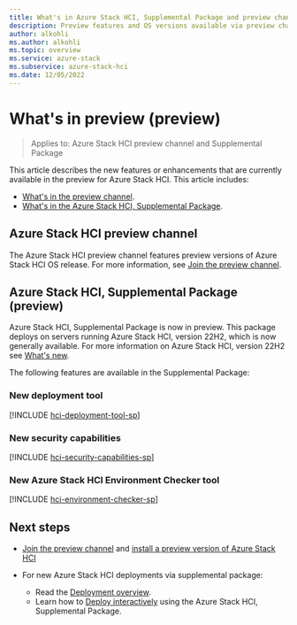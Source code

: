```yaml
---
title: What's in Azure Stack HCI, Supplemental Package and preview channel (preview)
description: Preview features and OS versions available via preview channel and supplemental packages.
author: alkohli
ms.author: alkohli
ms.topic: overview
ms.service: azure-stack
ms.subservice: azure-stack-hci
ms.date: 12/05/2022
---
```


# What's in preview (preview)

> Applies to: Azure Stack HCI preview channel and Supplemental Package

This article describes the new features or enhancements that are currently available in the preview for Azure Stack HCI. This article includes:

- [What's in the preview channel](#azure-stack-hci-preview-channel).
- [What's in the Azure Stack HCI, Supplemental Package](#azure-stack-hci-supplemental-package-preview).

## Azure Stack HCI preview channel

The Azure Stack HCI preview channel features preview versions of Azure Stack HCI OS release. For more information, see [Join the preview channel](./preview-channel.md).

## Azure Stack HCI, Supplemental Package (preview)

Azure Stack HCI, Supplemental Package is now in preview. This package deploys on servers running Azure Stack HCI, version 22H2, which is now generally available. For more information on Azure Stack HCI, version 22H2 see [What's new](../whats-new.md).

The following features are available in the Supplemental Package:

### New deployment tool

[!INCLUDE [hci-deployment-tool-sp](../../includes/hci-deployment-tool-sp.md)]

### New security capabilities

[!INCLUDE [hci-security-capabilities-sp](../../includes/hci-security-capabilities-sp.md)]

### New Azure Stack HCI Environment Checker tool

[!INCLUDE [hci-environment-checker-sp](../../includes/hci-environment-checker-sp.md)]

## Next steps

- [Join the preview channel](./preview-channel.md) and [install a preview version of Azure Stack HCI](./install-preview-version.md)

- For new Azure Stack HCI deployments via supplemental package:
    - Read the [Deployment overview](../deploy/deployment-tool-introduction.md).
    - Learn how to [Deploy interactively](../deploy/deployment-tool-new-file.md) using the Azure Stack HCI, Supplemental Package.

